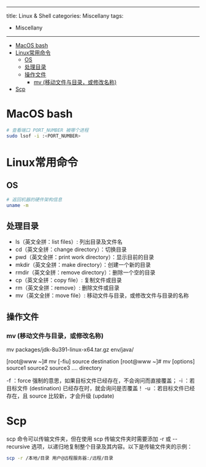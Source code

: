 
---
title: Linux & Shell
categories: Miscellany
tags:
- Miscellany
---

- [MacOS bash](#macos-bash)
- [Linux常用命令](#linux常用命令)
  - [OS](#os)
  - [处理目录](#处理目录)
  - [操作文件](#操作文件)
    - [mv (移动文件与目录，或修改名称)](#mv-移动文件与目录或修改名称)
- [Scp](#scp)


# MacOS bash
```bash
# 查看端口 PORT_NUMBER 被哪个进程
sudo lsof -i :<PORT_NUMBER>

```

# Linux常用命令

## OS
```bash
# 返回机器的硬件架构信息
uname -m

```

## 处理目录
- ls（英文全拼：list files）: 列出目录及文件名
- cd（英文全拼：change directory）：切换目录
- pwd（英文全拼：print work directory）：显示目前的目录
- mkdir（英文全拼：make directory）：创建一个新的目录
- rmdir（英文全拼：remove directory）：删除一个空的目录
- cp（英文全拼：copy file）: 复制文件或目录
- rm（英文全拼：remove）: 删除文件或目录
- mv（英文全拼：move file）: 移动文件与目录，或修改文件与目录的名称


## 操作文件
### mv (移动文件与目录，或修改名称)
mv packages/jdk-8u391-linux-x64.tar.gz env/java/

[root@www ~]# mv [-fiu] source destination
[root@www ~]# mv [options] source1 source2 source3 .... directory

-f ：force 强制的意思，如果目标文件已经存在，不会询问而直接覆盖；
-i ：若目标文件 (destination) 已经存在时，就会询问是否覆盖！
-u ：若目标文件已经存在，且 source 比较新，才会升级 (update)



# Scp
scp 命令可以传输文件夹，但在使用 scp 传输文件夹时需要添加 -r 或 --recursive 选项，以递归地复制整个目录及其内容。以下是传输文件夹的示例：
```bash
scp -r /本地/目录 用户@远程服务器:/远程/目录

```